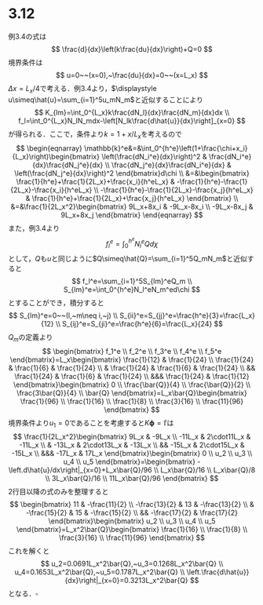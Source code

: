 # 3.12

例3.4の式は
$$
\frac{d}{dx}\left(k\frac{du}{dx}\right)+Q=0
$$
境界条件は
$$
u=0~~(x=0),~\frac{du}{dx}=0~~(x=L_x)
$$
$\Delta x=L_x/4$で考える．例3.4より，$\displaystyle u\simeq\hat{u}=\sum_{i=1}^5u_mN_m$と近似することにより
$$
K_{lm}=\int_0^{L_x}k\frac{dN_l}{dx}\frac{dN_m}{dx}dx \\
f_l=\int_0^{L_x}N_lN_mdx-\left[N_lk\frac{d\hat{u}}{dx}\right]_{x=0}
$$
が得られる．ここで，条件より$k=1+x/L_x$を考えるので
$$
\begin{eqnarray}
\mathbb{k}^e&=&\int_0^{h^e}\left(1+\frac{\chi+x_i}{L_x}\right)\begin{bmatrix}
\left(\frac{dN_i^e}{dx}\right)^2 &
\frac{dN_i^e}{dx}\frac{dN_j^e}{dx} \\
\frac{dN_j^e}{dx}\frac{dN_i^e}{dx} &
\left(\frac{dN_j^e}{dx}\right)^2
\end{bmatrix}d\chi \\
&=&\begin{bmatrix}
\frac{1}{h^e}+\frac{1}{2L_x}+\frac{x_i}{h^eL_x} & -\frac{1}{h^e}-\frac{1}{2L_x}-\frac{x_i}{h^eL_x} \\
-\frac{1}{h^e}-\frac{1}{2L_x}-\frac{x_j}{h^eL_x} & \frac{1}{h^e}+\frac{1}{2L_x}+\frac{x_j}{h^eL_x}
\end{bmatrix} \\
&=&\frac{1}{2L_x^2}\begin{bmatrix}
9L_x+8x_i & -9L_x-8x_i \\
-9L_x-8x_j & 9L_x+8x_j
\end{bmatrix}
\end{eqnarray}
$$
また，例3.4より
$$
f_l^e=\int_0^{h^e}N_l^eQd\chi
$$
として，$Q$も$u$と同じように$Q\simeq\hat{Q}=\sum_{i=1}^5Q_mN_m$と近似すると
$$
f_l^e=\sum_{i=1}^5S_{lm}^eQ_m \\
S_{lm}^e=\int_0^{h^e}N_l^eN_m^ed\chi
$$
とすることができ，積分すると
$$
S_{lm}^e=0~~(l,~m\neq i,~j) \\
S_{ii}^e=S_{jj}^e=\frac{h^e}{3}=\frac{L_x}{12} \\
S_{ij}^e=S_{ji}^e=\frac{h^e}{6}=\frac{L_x}{24}
$$
$Q_m$の定義より
$$
\begin{bmatrix}
f_1^e \\ f_2^e \\ f_3^e \\ f_4^e \\ f_5^e
\end{bmatrix}=L_x\begin{bmatrix}
\frac{1}{12} & \frac{1}{24} \\
\frac{1}{24} & \frac{1}{6} & \frac{1}{24} \\
& \frac{1}{24} & \frac{1}{6} & \frac{1}{24} \\
&& \frac{1}{24} & \frac{1}{6} & \frac{1}{24} \\
&&& \frac{1}{24} & \frac{1}{12}
\end{bmatrix}\begin{bmatrix}
0 \\ \frac{\bar{Q}}{4} \\ \frac{\bar{Q}}{2} \\ \frac{3\bar{Q}}{4} \\ \bar{Q}
\end{bmatrix}=L_x\bar{Q}\begin{bmatrix}
\frac{1}{96} \\ \frac{1}{16} \\ \frac{1}{8} \\ \frac{3}{16} \\ \frac{11}{96}
\end{bmatrix}
$$
境界条件より$u_1=0$であることを考慮すると$K\boldsymbol{\phi}=\mathbb{f}$は
$$
\frac{1}{2L_x^2}\begin{bmatrix}
9L_x & -9L_x \\
-11L_x & 2\cdot11L_x & -11L_x \\
& -13L_x & 2\cdot13L_x & -13L_x \\
&& -15L_x & 2\cdot15L_x & -15L_x \\
&&& -17L_x & 17L_x
\end{bmatrix}\begin{bmatrix}
0 \\ u_2 \\ u_3 \\ u_4 \\ u_5
\end{bmatrix}=\begin{bmatrix}
-\left.d\hat{u}/dx\right|_{x=0}+L_x\bar{Q}/96 \\
L_x\bar{Q}/16 \\
L_x\bar{Q}/8 \\
3L_x\bar{Q}/16 \\
11L_x\bar{Q}/96
\end{bmatrix}
$$
2行目以降の式のみを整理すると
$$
\begin{bmatrix}
11 & -\frac{11}{2} \\
-\frac{13}{2} & 13 & -\frac{13}{2} \\
& -\frac{15}{2} & 15 & -\frac{15}{2} \\
&& -\frac{17}{2} & \frac{17}{2}
\end{bmatrix}\begin{bmatrix}
u_2 \\ u_3 \\ u_4 \\ u_5
\end{bmatrix}=L_x^2\bar{Q}\begin{bmatrix}
\frac{1}{16} \\
\frac{1}{8} \\
\frac{3}{16} \\
\frac{11}{96}
\end{bmatrix}
$$
これを解くと
$$
u_2=0.0691L_x^2\bar{Q},~u_3=0.1268L_x^2\bar{Q} \\
u_4=0.1653L_x^2\bar{Q},~u_5=0.1787L_x^2\bar{Q} \\
\left.\frac{d\hat{u}}{dx}\right|_{x=0}=0.3213L_x^2\bar{Q}
$$
となる．$\square$
